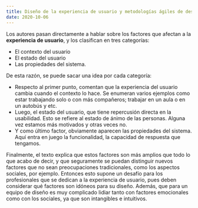 ```yaml
---
title: Diseño de la experiencia de usuario y metodologías ágiles de desarrollo
date: 2020-10-06
---
```

Los autores pasan directamente a hablar sobre los factores que afectan a la __experiencia de usuario__, y los clasifican en tres categorías:
- El contexto del usuario
- El estado del usuario
- Las propiedades del sistema.

De esta razón, se puede sacar una idea por cada categoría:
- Respecto al primer punto, comentan que la experiencia del usuario cambia cuando el contexto lo hace. Se enumeran varios ejemplos como estar trabajando solo o con más compañeros; trabajar en un aula o en un autobús y etc.
- Luego, el estado del usuario, que tiene repercusión directa en la usabilidad. Esto se refiere al estado de ánimo de las personas. Alguna vez estamos más motivados y otras veces no.
- Y como último factor, obviamente aparecen las propiedades del sistema. Aquí entra en juego la funcionalidad, la capacidad de respuesta que tengamos.

Finalmente, el texto explica que estos factores son más amplios que todo lo que acabo de decir, y que seguramente se puedan distinguir nuevos factores que no sean preocupaciones tradicionales, como los aspectos sociales, por ejemplo. Entonces esto supone un desafío para los profesionales que se dedican a la experiencia de usuario, pues deben considerar qué factores son idóneos para su diseño. Además, que para un equipo de diseño es muy complicado lidiar tanto con factores emocionales como con los sociales, ya que son intangibles e intuitivos.